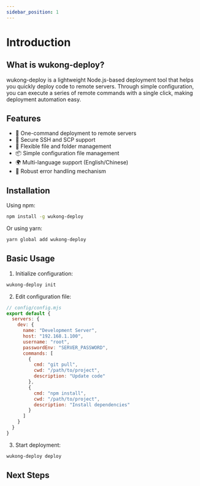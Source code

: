 ```yaml
---
sidebar_position: 1
---
```


# Introduction

## What is wukong-deploy?

wukong-deploy is a lightweight Node.js-based deployment tool that helps you quickly deploy code to remote servers. Through simple configuration, you can execute a series of remote commands with a single click, making deployment automation easy.

## Features

- 🚀 One-command deployment to remote servers
- 🔐 Secure SSH and SCP support
- 📁 Flexible file and folder management
- 📦 Simple configuration file management
- 🌍 Multi-language support (English/Chinese)
- 🧪 Robust error handling mechanism

## Installation

Using npm:

```bash
npm install -g wukong-deploy
```

Or using yarn:

```bash
yarn global add wukong-deploy
```

## Basic Usage

1. Initialize configuration:

```bash
wukong-deploy init
```

2. Edit configuration file:

```javascript
// config/config.mjs
export default {
  servers: {
    dev: {
      name: "Development Server",
      host: "192.168.1.100",
      username: "root",
      passwordEnv: "SERVER_PASSWORD",
      commands: [
        {
          cmd: "git pull",
          cwd: "/path/to/project",
          description: "Update code"
        },
        {
          cmd: "npm install",
          cwd: "/path/to/project",
          description: "Install dependencies"
        }
      ]
    }
  }
}
```

3. Start deployment:

```bash
wukong-deploy deploy
```

## Next Steps
